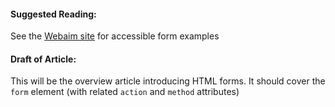 #### Suggested Reading:
<!-- Please add any articles you think might be helpful to read before writing the article -->
See the [Webaim site](http://webaim.org/techniques/forms/) for accessible form examples
#### Draft of Article:
<!-- Please add your working draft below in GitHub-flavored Markdown -->
This will be the overview article introducing HTML forms. It should cover the `form` element (with related `action` and `method` attributes)